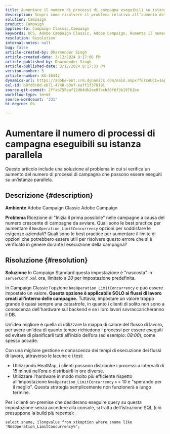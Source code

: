 ```yaml
---
title: Aumentare il numero di processi di campagna eseguibili su istanza parallela
description: Scopri come risolvere il problema relativo all’aumento del numero di processi di campagna eseguibili su un’istanza parallela. Utilizza la Workflow HeatMap.
solution: Campaign
product: Campaign
applies-to: Campaign Classic,Campaign
keywords: KCS, Adobe Campaign Classic, Adobe Campaign, Aumenta il numero, processi di campagna, istanza, parallelo, best practice
resolution: Resolution
internal-notes: null
bug: false
article-created-by: Dharmender Singh
article-created-date: 3/12/2024 8:17:06 PM
article-published-by: Dharmender Singh
article-published-date: 3/12/2024 8:17:33 PM
version-number: 5
article-number: KA-16442
dynamics-url: https://adobe-ent.crm.dynamics.com/main.aspx?forceUCI=1&pagetype=entityrecord&etn=knowledgearticle&id=56b42c7b-ade0-ee11-904c-6045bd045872
exl-id: b0fd6c0d-eb71-4740-b3ef-eaff1f378191
source-git-commit: 2ffab755aaf12d64db2ee07bcb36f6f3b19761be
workflow-type: tm+mt
source-wordcount: '331'
ht-degree: 0%

---
```


# Aumentare il numero di processi di campagna eseguibili su istanza parallela


Questo articolo include una soluzione al problema in cui si verifica un aumento del numero di processi di campagna che possono essere eseguiti su un’istanza parallela.

## Descrizione {#description}


<b>Ambiente</b>
Adobe Campaign Classic Adobe Campaign

<b>Problema</b>
Ricezione di &quot;Inizia il prima possibile&quot; nelle campagne a causa del numero crescente di campagne da avviare.
Quali sono le best practice per aumentare il `NmsOperation_LimitConcurrency` opzioni per soddisfare le esigenze aziendali?
Quali sono le best practice per aumentare il limite di opzioni che potrebbero essere utili per risolvere questo errore che si è verificato in genere durante l’esecuzione della campagna?


## Risoluzione {#resolution}


<b>Soluzione</b>
In Campaign Standard questa impostazione è &quot;nascosta&quot; in `serverConf.xml` ora, limitato a *20* per impostazione predefinita.  

In Campaign Classic l’opzione `NmsOperation_LimitConcurrency` e può essere impostato un valore.
<b>Questa opzione è applicabile SOLO ai flussi di lavoro creati all’interno delle campagne.</b>
Tuttavia, impostare un valore troppo grande è quasi sempre una catastrofe, in quanto i clienti di solito non sono a conoscenza dell&#39;hardware sul backend e se i loro lavori sovraccaricheranno il DB.

Un’idea migliore è quella di utilizzare la mappa di calore del flusso di lavoro, per avere un’idea di quanto tempo richiedono i processi per essere eseguiti ed evitare di pianificarli tutti all’inizio dell’ora (ad esempio: *08:00*), come spesso accade.

Con una migliore gestione e conoscenza dei tempi di esecuzione dei flussi di lavoro, attraverso le lacune e i test:

- Utilizzando HeatMap, i clienti possono distribuire i processi a intervalli di 15 minuti nell’ora o distribuirli in ore diverse.
- Utilizzare l&#39;hardware in modo molto più efficiente rispetto all&#39;impostazione `NmsOperation_LimitConcurrency` `>` `>`  10 e &quot;sperando per il meglio&quot;. Questa strategia semplicemente non funzionerà a lungo termine.


Per i clienti on-premise che desiderano eseguire query su questa impostazione senza accedere alla console, si tratta dell’istruzione SQL (ciò presuppone la build più recente):


```
select sname, ilongvalue from xtkoption where sname like 'NmsOperation_LimitConcurrency%';
```
